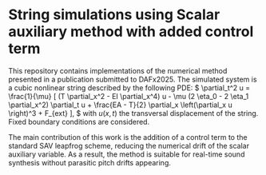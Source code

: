 # String simulations using Scalar auxiliary method with added control term

This repository contains implementations of the numerical method presented in a publication submitted to DAFx2025. The simulated system is a cubic nonlinear string described by the following PDE:
$
\partial_t^2 u = \frac{1}{\mu} [
        (T \partial_x^2 - EI \partial_x^4) u - \mu (2 \eta_0 - 2 \eta_1 \partial_x^2) \partial_t u + \frac{EA - T}{2} \partial_x \left(\partial_x u \right)^3 + F_{ext}
    ],
$
with $u(x,t)$ the transversal displacement of the string. Fixed boundary conditions are considered. 

The main contribution of this work is the addition of a control term to the standard SAV leapfrog scheme, reducing the numerical drift of the scalar auxiliary variable. As a result, the method is suitable for real-time sound synthesis without parasitic pitch drifts appearing.